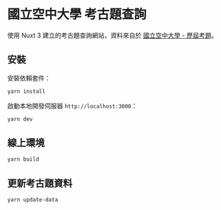 # 國立空中大學 考古題查詢

使用 Nuxt 3 建立的考古題查詢網站，資料來自於 [國立空中大學 - 歷屆考題](https://www.nou.edu.tw/fdcont.aspx?id=YIoy1wZdQ6M=)。

## 安裝

安裝依賴套件：

```bash
yarn install
```

啟動本地開發伺服器 `http://localhost:3000`：

```bash
yarn dev
```

## 線上環境

```bash
yarn build
```

## 更新考古題資料

```bash
yarn update-data
```
